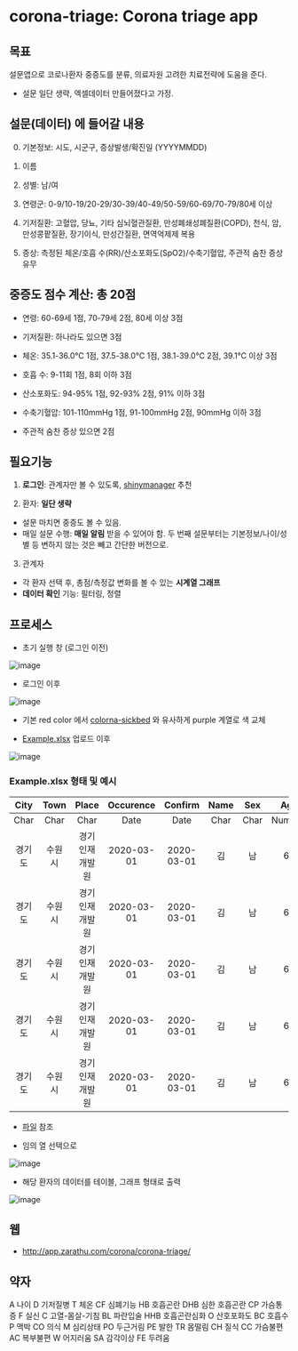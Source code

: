 # corona-triage: Corona triage app

## 목표 

설문앱으로 코로나환자 중증도를 분류, 의료자원 고려한 치료전략에 도움을 준다.
- 설문 일단 생략, 엑셀데이터 만들어졌다고 가정.


## 설문(데이터) 에 들어갈 내용 

0. 기본정보: 시도, 시군구, 증상발생/확진일 (YYYYMMDD)

1. 이름 

2. 성별: 남/여 

3. 연령군: 0-9/10-19/20-29/30-39/40-49/50-59/60-69/70-79/80세 이상

4. 기저질환: 고혈압, 당뇨, 기타 심뇌혈관질환, 만성폐쇄성폐질환(COPD), 천식, 암, 만성콩팥질환, 장기이식, 만성간질환, 면역억제제 복용

5. 증상: 측정된 체온/호흡 수(RR)/산소포화도(SpO2)/수축기혈압, 주관적 숨찬 증상 유무


## 중증도 점수 계산: 총 20점

- 연령: 60-69세 1점, 70-79세 2점, 80세 이상 3점

- 기저질환: 하나라도 있으면 3점

- 체온: 35.1-36.0℃ 1점, 37.5-38.0℃ 1점, 38.1-39.0℃ 2점, 39.1℃ 이상 3점

- 호흡 수: 9-11회 1점, 8회 이하 3점 

- 산소포화도: 94-95% 1점, 92-93% 2점, 91% 이하 3점

- 수축기혈압: 101-110mmHg 1점, 91-100mmHg 2점, 90mmHg 이하 3점

- 주관적 숨찬 증상 있으면 2점 


## 필요기능 

1. **로그인**: 관계자만 볼 수 있도록, [shinymanager](https://blog.zarathu.com/posts/2019-08-25-shinymanager/) 추천

2. 환자: **일단 생략** 
- 설문 마치면 중증도 볼 수 있음.
- 매일 설문 수행: **매일 알림** 받을 수 있어야 함. 두 번째 설문부터는 기본정보/나이/성별 등 변하지 않는 것은 빼고 간단한 버전으로.

3. 관계자 
- 각 환자 선택 후, 총점/측정값 변화를 볼 수 있는 **시계열 그래프**
- **데이터 확인** 기능: 필터링, 정렬 


## 프로세스

- 초기 실행 창 (로그인 이전)

![image](https://user-images.githubusercontent.com/6457691/75650107-59d2e800-5c98-11ea-9cb8-286a6bb67938.png)


- 로그인 이후 

![image](https://user-images.githubusercontent.com/6457691/75650178-9272c180-5c98-11ea-8201-5617be6607c3.png)

- 기본 red color 에서 [colorna-sickbed](https://github.com/shinykorea/corona-sickbed) 와 유사하게 purple 계열로 색 교체


- [Example.xlsx](https://github.com/shinykorea/corona-triage/blob/master/Example.xlsx) 업로드 이후

![image](https://user-images.githubusercontent.com/6457691/75650595-b256b500-5c99-11ea-9ae9-4a2b01e71ad4.png)

### Example.xlsx 형태 및 예시

|City|Town|Place|Occurence|Confirm|Name|Sex|Age|Disease|Temperature|BreathCount|Oxygen|BloodPressure|Breath|Date|
|:--:|:--:|:--:|:--:|:--:|:--:|:--:|:--:|:--:|:--:|:--:|:--:|:--:|:--:|:--:|
|Char|Char|Char|Date|Date|Char|Char|Numeric|Boolean|Numeric|Numeric|Numeric|Numeric|Numeric|Date|
|경기도|수원시|경기인재개발원|2020-03-01|2020-03-01|김|남|67|TRUE|38.1|9|98|119|5|2020-03-01|
|경기도|수원시|경기인재개발원|2020-03-01|2020-03-01|김|남|67|TRUE|36.4|8|97|98|6|2020-02-29|
|경기도|수원시|경기인재개발원|2020-03-01|2020-03-01|김|남|67|TRUE|38.8|8|92|97|7|2020-02-28|
|경기도|수원시|경기인재개발원|2020-03-01|2020-03-01|김|남|67|TRUE|38.9|12|92|108|8|2020-02-27|
|경기도|수원시|경기인재개발원|2020-03-01|2020-03-01|김|남|67|TRUE|35.9|8|98|97|95|2020-02-26|

- [파일](https://github.com/shinykorea/corona-triage/blob/master/Example.xlsx) 참조



- 임의 열 선택으로 

![image](https://user-images.githubusercontent.com/6457691/75650651-e92ccb00-5c99-11ea-9cd6-a861477fe944.png)

- 해당 환자의 데이터를 테이블, 그래프 형태로 출력

![image](https://user-images.githubusercontent.com/6457691/75650684-02357c00-5c9a-11ea-9cb3-e6af8fa11bb4.png)


## 웹 	
- http://app.zarathu.com/corona/corona-triage/


## 약자

A 나이
D 기저질병
T 체온
CF 심폐기능
	HB 호흡곤란
		DHB 심한 호흡곤란
		CP 가슴통증
		F 실신
		C 고열-몸살-기침
		BL 파란입술
		HHB 호흡곤란심화
	O 산호포화도
	BC 호흡수
	P 맥박
CO 의식
M 심리상태
	PO 두근거림
	PE 발한
	TR 몸떨림
	CH 질식
	CC 가슴불편
	AC 복부불편
	W 어지러움
	SA 감각이상
	FE 두려움
